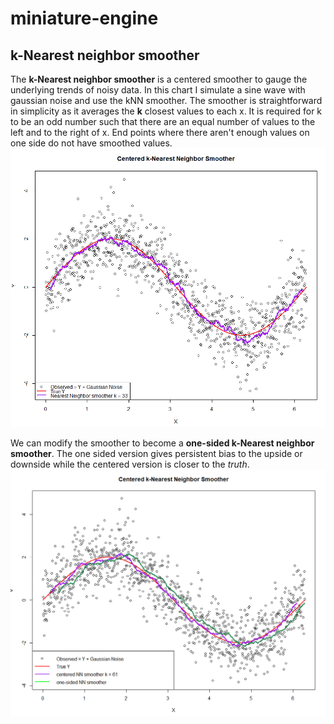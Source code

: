 # miniature-engine
## k-Nearest neighbor smoother
The **k-Nearest neighbor smoother** is a centered smoother to gauge the underlying trends of noisy data. In this chart I simulate a sine wave with gaussian noise and use the kNN smoother. The smoother is straightforward in simplicity as it averages the **k** closest values to each x. It is required for k to be an odd number such that there are an equal number of values to the left and to the right of x. End points where there aren't enough values on one side do not have smoothed values.
![chart of simulated data with smoother](https://github.com/frogger21/miniature-engine/blob/master/kNNsmoothed.PNG)

We can modify the smoother to become a **one-sided k-Nearest neighbor smoother**. The one sided version gives persistent bias to the upside or downside while the centered version is closer to the *truth*.
![chart of one sided smoother](https://github.com/frogger21/miniature-engine/blob/master/onesided.PNG)
